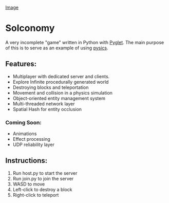 [Image](https://i.imgur.com/Vbwgvd7.png)

# Solconomy
A very incomplete "game" written in Python with [Pyglet](http://pyglet.org/). The main purpose of this is to serve as an example of using [pysics](https://github.com/solidsmokesoftware/pysics).


## Features:

* Multiplayer with dedicated server and clients.
* Explore Infinite procedurally generated world
* Destroying blocks and teleportation
* Movement and collision in a physics simulation
* Object-oriented entity management system
* Multi-threaded network layer
* Spatial Hash for entity occlusion

### Coming Soon:

* Animations
* Effect processing
* UDP reliability layer

## Instructions:

1. Run host.py to start the server
2. Run join.py to join the server
3. WASD to move
4. Left-click to destroy a block
5. Right-click to teleport
